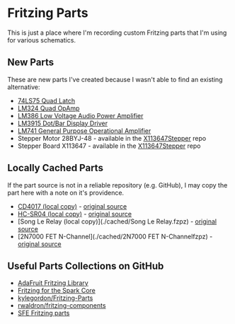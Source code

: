 # Fritzing Parts

This is just a place where I'm recording custom Fritzing parts that I'm using for various schematics.

## New Parts

These are new parts I've created because I wasn't able to find an existing alternative:

* [74LS75 Quad Latch](./74LS75)
* [LM324 Quad OpAmp](./LM324)
* [LM386 Low Voltage Audio Power Amplifier](./LM386)
* [LM3915 Dot/Bar Display Driver](./LM3915)
* [LM741 General Purpose Operational Amplifier](./LM741)
* Stepper Motor 28BYJ-48 - available in the [X113647Stepper](https://github.com/tardate/X113647Stepper) repo
* Stepper Board X113647 - available in the [X113647Stepper](https://github.com/tardate/X113647Stepper) repo


## Locally Cached Parts

If the part source is not in a reliable repository (e.g. GitHub), I may copy the part here with a note on it's providence.

* [CD4017 (local copy)](./cached/CD4017.fzpz) - [original source](https://code.google.com/p/fritzing/issues/detail?id=875#c526)
* [HC-SR04 (local copy)](./cached/HC-SR04.fzpz) - [original source](http://fritzing.org/projects/hc-sr04-project)
* [Song Le Relay (local copy)](./cached/Song Le Relay.fzpz) - [original source](https://code.google.com/p/fritzing/issues/detail?id=2389)
* [2N7000 FET N-Channel](./cached/2N7000 FET N-Channelfzpz) - [original source](https://github.com/kylegordon/Fritzing-Parts)

## Useful Parts Collections on GitHub

* [AdaFruit Fritzing Library](https://github.com/adafruit/Fritzing-Library)
* [Fritzing for the Spark Core](https://github.com/technobly/SparkCore-Fritzing)
* [kylegordon/Fritzing-Parts](https://github.com/kylegordon/Fritzing-Parts)
* [rwaldron/fritzing-components](https://github.com/rwaldron/fritzing-components)
* [SFE Fritzing parts](https://github.com/sparkfun/Fritzing_Parts)

